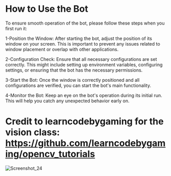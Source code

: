 # How to Use the Bot
To ensure smooth operation of the bot, please follow these steps when you first run it:

1-Position the Window: 
After starting the bot, adjust the position of its window on your screen. This is important to prevent any issues related to window placement or overlap with other applications.

2-Configuration Check:
Ensure that all necessary configurations are set correctly. This might include setting up environment variables, configuring settings, or ensuring that the bot has the necessary permissions.

3-Start the Bot: 
Once the window is correctly positioned and all configurations are verified, you can start the bot's main functionality.

4-Monitor the Bot:
Keep an eye on the bot's operation during its initial run. This will help you catch any unexpected behavior early on.

# Credit to learncodebygaming for the vision class: https://github.com/learncodebygaming/opencv_tutorials


![Screenshot_24](https://github.com/Alt21one/OpenCV-T-rex/assets/125756064/0357bb80-a4be-447a-ad7c-0f2f62a6d91b)

